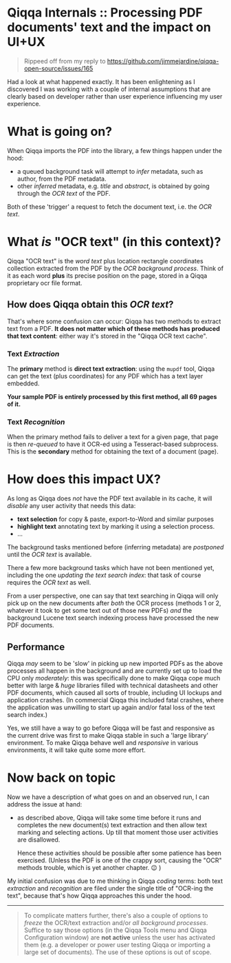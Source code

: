 # Qiqqa Internals :: Processing PDF documents' text and the impact on UI+UX

> Rippeed off from my reply to https://github.com/jimmejardine/qiqqa-open-source/issues/165

Had a look at what happened exactly. It has been enlightening as I discovered I was working with a couple of internal assumptions that are clearly based on developer rather than user experience influencing my user experience.

# What is going on?

When Qiqqa imports the PDF into the library, a few things happen under the hood:
- a queued background task will attempt to *infer* metadata, such as author, from the PDF metadata.
- other *inferred* metadata, e.g. *title* and *abstract*, is obtained by going through the *OCR text* of the PDF.

Both of these 'trigger' a request to fetch the document text, i.e. the *OCR text*.

# What *is* "OCR text" (in this context)?

Qiqqa "OCR text" is the *word text* plus location rectangle coordinates collection extracted from the PDF by the *OCR background process*. Think of it as each word **plus** its precise position on the page, stored in a Qiqqa proprietary ocr file format.

## How does Qiqqa obtain this *OCR text*?

That's where some confusion can occur: Qiqqa has two methods to extract text from a PDF. **It does not matter which of these methods has produced that text content**: either way it's stored in the "Qiqqa OCR text cache".

### Text *Extraction*

The **primary** method is **direct text extraction**:  using the `mupdf` tool, Qiqqa can get the text (plus coordinates) for any PDF which has a text layer embedded.

**Your sample PDF is entirely processed by this first method, all 69 pages of it.**

### Text *Recognition*

When the primary method fails to deliver a text for a given page, that page is then *re-queued* to have it OCR-ed using a Tesseract-based subprocess. This is the **secondary** method for obtaining the text of a document (page).


# How does this impact UX?

As long as Qiqqa does *not* have the PDF text available in its cache, it will *disable* any user activity that needs this data:

- **text selection** for copy & paste, export-to-Word and similar purposes
- **highlight text** annotating text by marking it using a selection process.
- ...

The background tasks mentioned before (inferring metadata) are *postponed* until the *OCR text* is available.

There a few more background tasks which have not been mentioned yet, including the one *updating the text search index*: that task of course requires the *OCR text* as well.

From a user perspective, one can say that text searching in Qiqqa will only pick up on the new documents after *both* the  OCR process (methods 1 or 2, whatever it took to get some text out of those new PDFs) *and* the background Lucene text search indexing process have processed the new PDF documents.


## Performance 

Qiqqa *may* seem to be 'slow' in picking up new imported PDFs as the above processes all happen in the background and are currently set up to load the CPU only *moderately*: this was specifically done to make Qiqqa cope much better with large & *huge* libraries filled with technical datasheets and other PDF documents, which caused all sorts of trouble, including UI lockups and application crashes. (In commercial Qiqqa this included fatal crashes, where the application was unwilling to start up again and/or fatal loss of the text search index.)

Yes, we still have a way to go before Qiqqa will be fast and responsive as the current drive was first to make Qiqqa stable in such a 'large library' environment. To make Qiqqa behave well and *responsive* in various environments, it will take quite some more effort. 


# Now back on topic

Now we have a description of what goes on and an observed run, I can address the issue at hand:

- as described above, Qiqqa will take some time before it runs and completes the new document(s) text extraction and then allow text marking and selecting  actions. Up till that moment those user activities are disallowed.

  Hence these activities should be possible after some patience has been exercised. (Unless the PDF is one of the crappy sort, causing the "OCR" methods trouble, which is yet another chapter. 😉 )


My initial confusion was due to me thinking in Qiqqa *coding* terms: both text *extraction* and *recognition* are filed under the single title of "OCR-ing the text", because that's how Qiqqa approaches this under the hood.


---

> To complicate matters further, there's also a couple of options to *freeze* the OCR/text extraction and/or *all background processes*. Suffice to say those options (in the Qiqqa Tools menu and Qiqqa Configuration window) are **not active** unless the user has activated them (e.g. a developer or power user testing Qiqqa or importing a large set of documents). The use of these options is out of scope.

